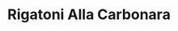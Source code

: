 ---
title: 'Rigatoni Alla Carbonara'
type: 'Rigatoni'
description: 'Lorem ipsum dolor sit amet consectetur adipisicing elit. Obcaecati sint cumque voluptatem cupiditate odit corporis.'
price: 89
---